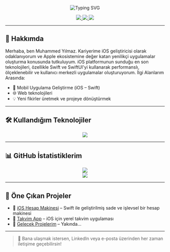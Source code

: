 <!-- PROFİL BANNERI -->
<p align="center">
  <img src="https://readme-typing-svg.demolab.com?font=Fira+Code&size=24&pause=1000&color=00F7FF&center=true&vCenter=true&width=435&lines=Merhaba,+ben+Muhammed+Yılmaz!;Yazılım+Geliştiriciyim+%F0%9F%92%BB;Projelerimi+inceleyebilirsin+%F0%9F%91%87" alt="Typing SVG" />
</p>

<!-- SOSYAL MEDYA İKONLARI -->
<p align="center">
  <a href="https://github.com/memuhammedyilmaz" target="_blank">
    <img src="https://img.shields.io/github/followers/memuhammedyilmaz?label=GitHub&style=social" />
  </a>
  <a href="https://linkedin.com/in/memuhammedyilmaz" target="_blank">
    <img src="https://img.shields.io/badge/LinkedIn-blue?style=flat&logo=linkedin" />
  </a>
  <a href="mailto:info@muhammedyilmaz.co">
    <img src="https://img.shields.io/badge/E--Posta-DarkRed?style=flat&logo=gmail&logoColor=white" />
  </a>
</p>

---

## 👋 Hakkımda

Merhaba, ben Muhammed Yılmaz. Kariyerime iOS geliştiricisi olarak odaklanıyorum ve Apple ekosistemine değer katan yenilikçi uygulamalar oluşturma konusunda tutkuluyum. iOS platformunun sunduğu en son teknolojileri, özellikle Swift ve SwiftUI'yi kullanarak performanslı, ölçeklenebilir ve kullanıcı merkezli uygulamalar oluşturuyorum.
İlgi Alanlarım Arasında:

- 📱 Mobil Uygulama Geliştirme (iOS – Swift)
- 🌐 Web teknolojileri
- 💡 Yeni fikirler üretmek ve projeye dönüştürmek

---

## 🛠️ Kullandığım Teknolojiler

<p align="center">
  <img src="https://skillicons.dev/icons?i=swift,js,html,css,github,vscode&theme=light" />
</p>

---

## 📊 GitHub İstatistiklerim

<p align="center">
  <img src="https://github-readme-stats.vercel.app/api?username=memuhammedyilmaz&show_icons=true&theme=radical" />
  <br/>
  <img src="https://github-readme-streak-stats.herokuapp.com?user=memuhammedyilmaz&theme=tokyonight&hide_border=false" />
</p>

---

## 🚀 Öne Çıkan Projeler

- 🔢 [iOS Hesap Makinesi](https://github.com/memuhammedyilmaz/hesap-makinesi-ios) – Swift ile geliştirilmiş sade ve işlevsel bir hesap makinesi  
- 📅 [Takvim App](#) – iOS için yerel takvim uygulaması  
- 🎯 [Gelecek Projelerim](#) – Yakında...

---

> 💬 Bana ulaşmak istersen, LinkedIn veya e-posta üzerinden her zaman iletişime geçebilirsin!
